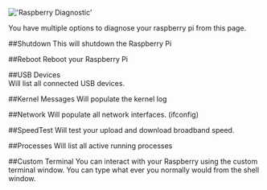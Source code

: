 !['Raspberry Diagnostic'](../images/pages/raspberry/diagnostic/diagnostic.jpg)

You have multiple options to diagnose your raspberry pi from this page. 

##Shutdown
This will shutdown the Raspberry Pi

##Reboot
Reboot your Raspberry Pi

##USB Devices   
Will list all connected USB devices.

##Kernel Messages
Will populate the kernel log

##Network
Will populate all network interfaces. (ifconfig)

##SpeedTest
Will test your upload and download broadband speed.

##Processes
Will list all active running processes

##Custom Terminal
You can interact with your Raspberry using the custom terminal window. You can type what ever you normally would from the shell window. 
